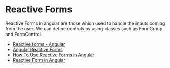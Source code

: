 # Reactive Forms

Reactive Forms in angular are those which used to handle the inputs coming from the user. We can define controls by using classes such as FormGroup and FormControl. 

- [Reactive forms - Angular](https://angular.io/guide/reactive-forms)
- [Angular Reactive Forms](https://www.javatpoint.com/angular-reactive-forms)
- [How To Use Reactive Forms in Angular](https://www.digitalocean.com/community/tutorials/angular-reactive-forms-introduction)
- [Reactive Form in Angular](https://www.youtube.com/watch?v=8k4ctDmVn7w)
